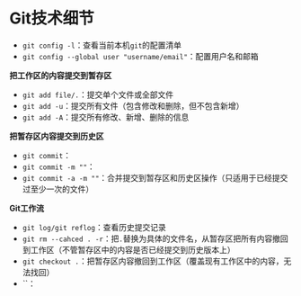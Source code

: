 ﻿# Git技术细节 #

- `git config -l`：查看当前本机`git`的配置清单  
- `git config --global user "username/email"`：配置用户名和邮箱

**把工作区的内容提交到暂存区**

- `git add file/.`：提交单个文件或全部文件
- `git add -u`：提交所有文件（包含修改和删除，但不包含新增）
- `git add -A`：提交所有修改、新增、删除的信息

**把暂存区内容提交到历史区**

- `git commit`：
- `git commit -m ""`：
- `git commit -a -m ""`：合并提交到暂存区和历史区操作（只适用于已经提交过至少一次的文件）

**Git工作流**

- `git log/git reflog`：查看历史提交记录
- `git rm --cahced . -r`：把`.`替换为具体的文件名，从暂存区把所有内容撤回到工作区（不管暂存区中的内容是否已经提交到历史版本上）
- `git checkout .`：把暂存区内容撤回到工作区（覆盖现有工作区中的内容，无法找回）
- ``：